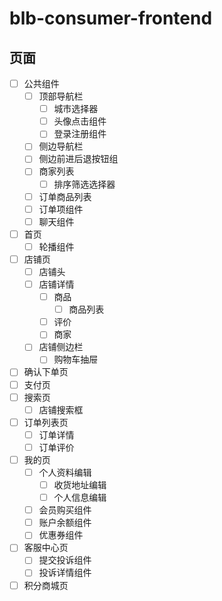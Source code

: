 # blb-consumer-frontend

## 页面

- [ ] 公共组件
  - [ ] 顶部导航栏
    - [ ] 城市选择器
    - [ ] 头像点击组件
    - [ ] 登录注册组件
  - [ ] 侧边导航栏
  - [ ] 侧边前进后退按钮组
  - [ ] 商家列表
    - [ ] 排序筛选选择器
  - [ ] 订单商品列表
  - [ ] 订单项组件
  - [ ] 聊天组件
- [ ] 首页
  - [ ] 轮播组件
- [ ] 店铺页
  - [ ] 店铺头
  - [ ] 店铺详情
    - [ ] 商品
      - [ ] 商品列表
    - [ ] 评价
    - [ ] 商家
  - [ ] 店铺侧边栏
    - [ ] 购物车抽屉
- [ ] 确认下单页
- [ ] 支付页
- [ ] 搜索页
  - [ ] 店铺搜索框
- [ ] 订单列表页
  - [ ] 订单详情
  - [ ] 订单评价
- [ ] 我的页
  - [ ] 个人资料编辑
    - [ ] 收货地址编辑
    - [ ] 个人信息编辑
  - [ ] 会员购买组件
  - [ ] 账户余额组件
  - [ ] 优惠券组件
- [ ] 客服中心页
  - [ ] 提交投诉组件
  - [ ] 投诉详情组件
- [ ] 积分商城页
